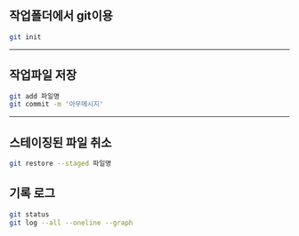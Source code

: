## 작업폴더에서 git이용

```bash
git init
```
---

## 작업파일 저장
```bash
git add 파일명
git commit -m '아무메시지'
```
---
## 스테이징된 파일 취소
```bash
git restore --staged 파일명
```
## 기록 로그
```bash
git status
git log --all --oneline --graph
```
